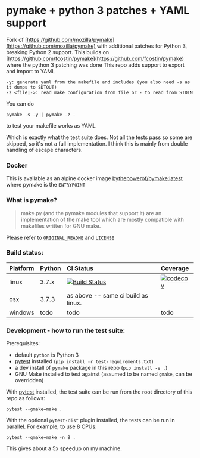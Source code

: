 pymake + python 3 patches + YAML support
=========================

Fork of [https://github.com/mozilla/pymake](https://github.com/mozilla/pymake) with additional patches for Python 3, breaking Python 2 support.
This builds on [https://github.com/fcostin/pymake](https://github.com/fcostin/pymake) where the python 3 patching was done
This repo adds support to export and import to YAML
```
-y: generate yaml from the makefile and includes (you also need -s as it dumps to SDTOUT)
-z <file|->: read make configuration from file or - to read from STDIN
```
You can do 
```
pymake -s -y | pymake -z -
```
to test your makefile works as YAML

Which is exactly what the test suite does. Not all the tests pass so some are skipped, so it's not a full implementation. I think this is mainly from double handling of escape characters.

### Docker

This is available as an alpine docker image [bythepowerof/pymake:latest](https://cloud.docker.com/u/bythepowerof/repository/docker/bythepowerof/pymake) where pymake is the `ENTRYPOINT`

### What is pymake?

>	make.py (and the pymake modules that support it) are an implementation of the make tool
>	which are mostly compatible with makefiles written for GNU make.

Please refer to [`ORIGINAL_README`](/ORIGINAL_README) and [`LICENSE`](/LICENSE)

### Build status:

Platform    | Python | CI Status | Coverage
------------|:-------|:------------|:--------
linux       | 3.7.x  | [![Build Status](https://travis-ci.org/bythepowerof/pymake.svg?branch=master)](https://travis-ci.org/bythepowerof/pymake)| [![codecov](https://codecov.io/gh/bythepowerof/pymake/branch/master/graph/badge.svg)](https://codecov.io/gh/bythepowerof/pymake)
osx         | 3.7.3  | as above -- same ci build as linux. 
windows     | todo   | todo | todo


### Development - how to run the test suite:

Prerequisites:

*	default `python` is Python 3
*	[pytest](https://docs.pytest.org) installed (`pip install -r test-requirements.txt`)
*	a dev install of `pymake` package in this repo (`pip install -e .`)
*	GNU Make installed to test against (assumed to be named `gmake`, can be overridden)

With [pytest](https://docs.pytest.org) installed, the test suite can be run from the root directory of this repo as follows:

```
pytest --gmake=make .
```

With the optional `pytest-dist` plugin installed, the tests can be run in parallel. For example, to use 8 CPUs:

```
pytest --gmake=make -n 8 .
```

This gives about a 5x speedup on my machine.
